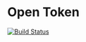 Open Token
=========
[![Build Status][travis-image]][Travis CI]





[travis-image]: https://secure.travis-ci.org/AbsentSemicolon/opentoken.png
[Travis CI]: http://travis-ci.org/AbsentSemicolon/opentoken
